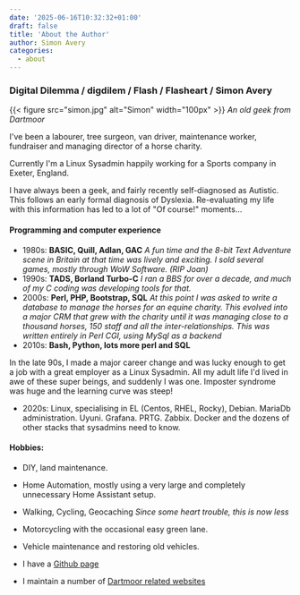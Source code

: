 ```yaml
---
date: '2025-06-16T10:32:32+01:00'
draft: false
title: 'About the Author'
author: Simon Avery
categories:
  - about
---
```



### Digital Dilemma / digdilem / Flash / Flasheart / Simon Avery

 {{< figure src="simon.jpg" alt="Simon" width="100px" >}}  *An old geek from Dartmoor* 

I've been a labourer, tree surgeon, van driver, maintenance worker, fundraiser and managing director of a horse charity. 

Currently I'm a Linux Sysadmin happily working for a Sports company in Exeter, England. 

I have always been a geek, and fairly recently self-diagnosed as Autistic. This follows an early formal diagnosis of Dyslexia. Re-evaluating my life with this information has led to a lot of "Of course!" moments...

#### Programming and computer experience
* 1980s: **BASIC, Quill, Adlan, GAC** *A fun time and the 8-bit Text Adventure scene in Britain at that time was lively and exciting. I sold several games, mostly through WoW Software. (RIP Joan)*
* 1990s: **TADS, Borland Turbo-C**  *I ran a BBS for over a decade, and much of my C coding was developing tools for that.*
* 2000s: **Perl, PHP, Bootstrap, SQL** *At this point I was asked to write a database to manage the horses for an equine charity. This evolved into a major CRM that grew with the charity until it was managing close to a thousand horses, 150 staff and all the inter-relationships. This was written entirely in Perl CGI, using MySql as a backend*
* 2010s: **Bash, Python, lots more perl and SQL**

In the late 90s, I made a major career change and was lucky enough to get a job with a great employer as a Linux Sysadmin. All my adult life I'd lived in awe of these super beings, and suddenly I was one. Imposter syndrome was huge and the learning curve was steep!

* 2020s: Linux, specialising in EL (Centos, RHEL, Rocky), Debian. MariaDb administration. Uyuni. Grafana. PRTG. Zabbix. Docker and the dozens of other stacks that sysadmins need to know. 


#### Hobbies:

* DIY, land maintenance.
* Home Automation, mostly using a very large and completely unnecessary Home Assistant setup.
* Walking, Cycling, Geocaching *Since some heart trouble, this is now less*
* Motorcycling with the occasional easy green lane.
* Vehicle maintenance and restoring old vehicles.

* I have a [Github page](https://github.com/digdilem)
* I maintain a number of [Dartmoor related websites](/dartmoor/)
